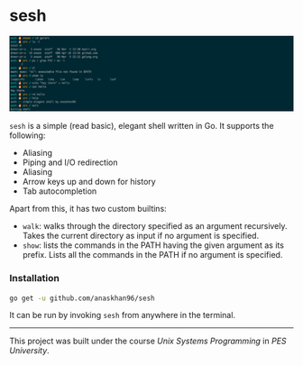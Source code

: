 # sesh

![](https://raw.githubusercontent.com/anaskhan96/sesh/master/preview.png?token=AWKfRu3IiZ6pI7l5w1BkShc5PbCrnqsNks5a7ub7wA%3D%3D)

`sesh` is a simple (read basic), elegant shell written in Go. It supports the following:
+ Aliasing
+ Piping and I/O redirection
+ Aliasing
+ Arrow keys up and down for history
+ Tab autocompletion

Apart from this, it has two custom builtins:
+ `walk`: walks through the directory specified as an argument recursively. Takes the current directory as input if no argument is specified.
+ `show`: lists the commands in the PATH having the given argument as its prefix. Lists all the commands in the PATH if no argument is specified.

### Installation

```bash
go get -u github.com/anaskhan96/sesh
```

It can be run by invoking `sesh` from anywhere in the terminal.

---

This project was built under the course *Unix Systems Programming* in *PES University*.
